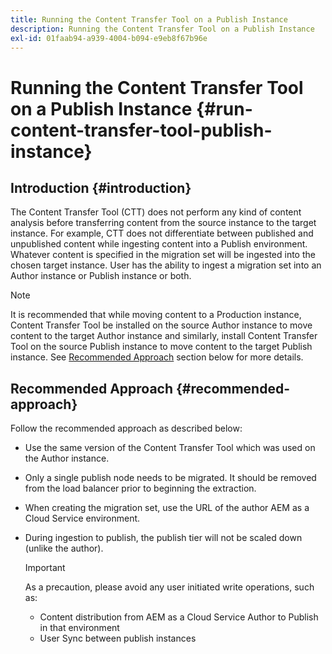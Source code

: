 ```yaml
---
title: Running the Content Transfer Tool on a Publish Instance
description: Running the Content Transfer Tool on a Publish Instance
exl-id: 01faab94-a939-4004-b094-e9eb8f67b96e
---
```

# Running the Content Transfer Tool on a Publish Instance {#run-content-transfer-tool-publish-instance}

## Introduction {#introduction}

The Content Transfer Tool (CTT) does not perform any kind of content analysis before transferring content from the source instance to the target instance. For example, CTT does not differentiate between published and unpublished content while ingesting content into a Publish environment. Whatever content is specified in the migration set will be ingested into the chosen target instance. User has the ability to ingest a migration set into an Author instance or Publish instance or both. 

>[!NOTE]
>It is recommended that while moving content to a Production instance, Content Transfer Tool be installed on the source Author instance to move content to the target Author instance and similarly, install Content Transfer Tool on the source Publish instance to move content to the target Publish instance. See [Recommended Approach](#recommended-approach) section below for more details.

## Recommended Approach {#recommended-approach}

Follow the recommended approach as described below:

* Use the same version of the Content Transfer Tool which was used on the Author instance.

* Only a single publish node needs to be migrated. It should be removed from the load balancer prior to beginning the extraction.

* When creating the migration set, use the URL of the author AEM as a Cloud Service environment.

* During ingestion to publish, the publish tier will not be scaled down (unlike the author). 

   >[!IMPORTANT]
   >As a precaution, please avoid any user initiated write operations, such as:
   > * Content distribution from AEM as a Cloud Service Author to Publish in that environment 
   > * User Sync between publish instances
